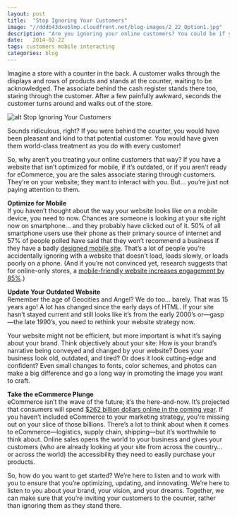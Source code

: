 ```yaml
---
layout: post
title:  "Stop Ignoring Your Customers"
image: "//dddb43dxo5lmp.cloudfront.net/blog-images/2_22_Option1.jpg"
description: "Are you ignoring your online customers? You could be if your website is outdated, not optimized for mobile or set up for eCommerce. Read to find out."
date:   2014-02-22
tags: customers mobile interacting
categories: blog
---
```


Imagine a store with a counter in the back. A customer walks through the displays and rows of products and stands at the counter, waiting to be acknowledged. The associate behind the cash register stands there too, staring through the customer. After a few painfully awkward, seconds the customer turns around and walks out of the store.

![alt Stop Ignoring Your Customers](//dddb43dxo5lmp.cloudfront.net/blog-images/giphy.gif "Stop Ignoring Your Customers")

Sounds ridiculous, right? If you were behind the counter, you would have been pleasant and kind to that potential customer. You would have given them world-class treatment as you do with every customer!

So, why aren’t you treating your online customers that way? If you have a website that isn’t optimized for mobile, if it’s outdated, or if you aren’t ready for eCommerce, you are the sales associate staring through customers. They’re on your website; they want to interact with you. But… you’re just not paying attention to them. 
 
**Optimize for Mobile**<br/>
If you haven’t thought about the way your website looks like on a mobile device, you need to now. Chances are someone is looking at your site right now on smartphone… and they probably have clicked out of it.  50% of all smartphone users use their phone as their primary source of internet and 57% of people polled have said that they won’t recommend a business if they have a badly [designed mobile site](http://www.digitalbuzzblog.com/infographic-2013-mobile-growth-statistics/).  That’s a lot of people you’re accidentally ignoring with a website that doesn’t load, loads slowly, or loads poorly on a phone.  (And if you’re not convinced yet, research suggests that for online-only stores, a [mobile-friendly website increases engagement by 85%](http://www.digitalbuzzblog.com/infographic-2013-mobile-growth-statistics/).)  

**Update Your Outdated Website**<br/>
Remember the age of Geocities and Angel?  We do too… barely. That was 15 years ago!  A lot has changed since the early days of HTML. If your site hasn’t stayed current and still looks like it’s from the early 2000’s or—gasp—the late 1990’s, you need to rethink your website strategy now.

Your website might not be efficient, but more important is what it’s saying about your brand. Think objectively about your site:  How is your brand’s narrative being conveyed and changed by your website? Does your business look old, outdated, and tired? Or does it look cutting-edge and confident? Even small changes to fonts, color schemes, and photos can make a big difference and go a long way in promoting the image you want to craft.

**Take the eCommerce Plunge**<br/>
eCommerce isn’t the wave of the future; it’s the here-and-now. It’s projected that consumers will spend [$262 billion dollars online in the coming year](https://www.internetretailer.com/2013/03/13/us-e-commerce-grow-13-2013). If you haven’t included eCommerce to your marketing strategy, you’re missing out on your slice of those billions. There’s a lot to think about when it comes to eCommerce—logistics, supply chain, shipping—but it’s worthwhile to think about.  Online sales opens the world to your business and gives your customers (who are already looking at your site from across the country… or across the world) the accessibility they need to easily purchase your products.
 

So, how do you want to get started? We’re here to listen and to work with you to ensure that you’re optimizing, updating, and innovating. We’re here to listen to you about your brand, your vision, and your dreams. Together, we can make sure that you’re inviting your customers to the counter, rather than ignoring them as they stand there.
